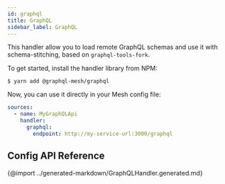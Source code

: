 ```yaml
---
id: graphql
title: GraphQL
sidebar_label: GraphQL
---
```


This handler allow you to load remote GraphQL schemas and use it with schema-stitching, based on `graphql-tools-fork`.

To get started, install the handler library from NPM:

```
$ yarn add @graphql-mesh/graphql
```

Now, you can use it directly in your Mesh config file:

```yml
sources:
  - name: MyGraphQLApi
    handler:
      graphql:
        endpoint: http://my-service-url:3000/graphql
```

## Config API Reference

{@import ../generated-markdown/GraphQLHandler.generated.md}
